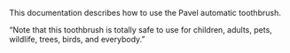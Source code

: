 This documentation describes how to use the Pavel automatic
toothbrush.

“Note that this toothbrush is totally safe to use for children, adults, pets, wildlife, trees, birds, and everybody.”


